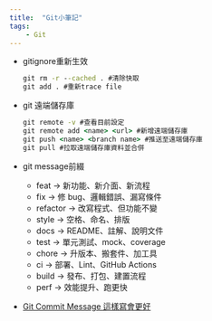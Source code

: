 ```yaml
---
title:  "Git小筆記"
tags: 
    - Git
---
```


- gitignore重新生效
    ```bat
    git rm -r --cached . #清除快取
    git add . #重新trace file
    ```

- git 遠端儲存庫
    ```bat
    git remote -v #查看目前設定
    git remote add <name> <url> #新增遠端儲存庫
    git push <name> <branch name> #推送至遠端儲存庫
    git pull #拉取遠端儲存庫資料並合併
    ```
- git message前綴
  - feat      -> 新功能、新介面、新流程
  - fix       -> 修 bug、邏輯錯誤、漏寫條件
  - refactor  -> 改寫程式、但功能不變
  - style     -> 空格、命名、排版
  - docs      -> README、註解、說明文件
  - test      -> 單元測試、mock、coverage
  - chore     -> 升版本、搬套件、加工具
  - ci        -> 部署、Lint、GitHub Actions
  - build     -> 發布、打包、建置流程
  - perf      -> 效能提升、跑更快

- [Git Commit Message 這樣寫會更好](https://wadehuanglearning.blogspot.com/2019/05/commit-commit-commit-why-what-commit.html)
